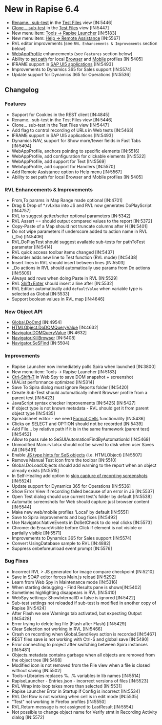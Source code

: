# New in Rapise 6.4

- [Rename.. sub-test](/Guide/tests_and_sub_tests/#sub-test-context-menu) in the [Test Files](/Guide/test_files_dialog/) view [IN:5446]
- [Clone... sub-test](/Guide/tests_and_sub_tests/#sub-test-context-menu) in the [Test Files](/Guide/test_files_dialog/) view [IN:5447]
- New menu item: [Tools -> Rapise Launcher](/Guide/menu_and_toolbars/#tools) [IN:5183]
- New menu item: [Help -> Remote Assistance](/Guide/menu_and_toolbars/#help) [IN:5567]
- RVL editor improvements (see `RVL Enhancements & Improvements` section below)
- [WebAppProfile](/Guide/web_app_profile/) enhancements (see `Features` section below)
- Ability to [set path](https://www.inflectra.com/Support/KnowledgeBase/KB532.aspx) for local [Browser](/Guide/browser_settings/#local-browser-profiles) and [Mobile](/Guide/mobile_settings_dialog/#local-mobile-profiles) profiles [IN:5405]
- IFRAME support in [SAP UI5 applications](/Libraries/ses_lib_domsap/) [IN:5493]
- Improvements to Dynamics 365 for Sales support [IN:5574]
- Update support for Dynamics 365 for Operations [IN:5536]

## Changelog

### Features

- Support for Cookies in the REST client [IN:4845]
- Rename.. sub-test in the Test Files view [IN:5446]
- Clone... sub-test in the Test Files view [IN:5447]
- Add flag to control recording of URLs in Web tests [IN:5463]
- IFRAME support in SAP UI5 applications [IN:5493]
- Dynamics NAV, support for  Show more/fewer fields in Fast Tabs [IN:5494]
- WebAppProfile, anchors pointing to specific elements [IN:5516]
- WebAppProfile, add configuration for clickable elements [IN:5522]
- WebAppProfile, add support for Text [IN:5569]
- WebAppProfile, add support for Handlers [IN:5570]
- Add Remote Assistance option to Help menu [IN:5567]
- Ability to set path for local Browser and Mobile profiles [IN:5405]

### RVL Enhancements & Improvements

- From,To params in Map Range made optional [IN:4701]
- Drag & Drop of \*.rvl.xlsx into JS and RVL now generates DoPlayScript [IN:4757]
- RVL to suggest getter/setter optional parameters [IN:5342]
- RVL Assert == should output compared values to the report [IN:5372]
- Copy-Paste of a Map should not truncate columns after H [IN:5401]
- Do not wipe parameters if underscore added to action name in RVL (_Do) [IN:5406]
- RVL.DoPlayTest should suggest available sub-tests for pathToTest parameter [IN:5414]
- RVL quick access toolbar items changed [IN:5437]
- Recorder adds new line to Test function (RVL mode) [IN:5438]
- Insert lines in RVL should insert between lines [IN:5503]
- _Do actions in RVL should automatically use params from Do actions [IN:5509]
- Always add rows when doing Paste in RVL [IN:5529]
- RVL [Shift+Enter](/Guide/rvl_editor/#rvl-editor-shortcuts) should insert a line after [IN:5532]
- RVL Editor: automatically add `defaultValue` when variable type is selected as Global [IN:5533]
- Support boolean values in RVL map [IN:4646]

### New Object API

- [Global.DoCmd](/Libraries/Global/#DoCmd) [IN:4954]
- [HTMLObject.DoDOMQueryValue](/Libraries/HTMLObject/#DoDOMQueryValue) [IN:4632]
- [Navigator.DOMQueryValue](/Libraries/Navigator/#DOMQueryValue) [IN:4632]
- [Navigator.KillBrowser](/Libraries/Navigator/#KillBrowser) [IN:5408]
- [Navigator.SeSFind](/Libraries/Navigator/#SeSFind) [IN:5504]

### Improvements

- Rapise Launcher now immediately polls Spira when launched [IN:3800]
- New menu item: Tools -> Rapise Launcher [IN:5183]
- [Ctrl-Shift-T](/Guide/web_spy/#spy-shortcuts) in Web Spy to save DOM snapshot + screenshot
- UIAList performance optimized [IN:5314]
- Save To Spira  dialog must ignore Reports folder [IN:5420]
- Create Sub-Test should automatically inherit Browser profile from a parent test [IN:5423]
- JavaScript syntax checker improvements [IN:5425] [IN:5427]
- If object type is not known metadata - RVL should get it from parent object type [IN:5435]
- Spreadsheet editor - we need [Format Cells](/Guide/spreadsheet_editor/#cell-formatting) functionality [IN:5436]
- Clicks on SELECT and OPTION should not be recorded [IN:5439]
- Add File... by relative path if it is in the same framework (parent test) [IN:5452]
- Allow to pass rule to SeSUIAutomationFindByAutomationId [IN:5468]
- Unmodified Main.rvl.xlsx should not be saved to disk when user Saves All [IN:5491]
- Enable [JS type hints for SeS objects](/Guide/code_helper/#code-completion-for-objects) (i.e. HTMLObject) [IN:5507]
- Remove Manual Test icon from the toolbar [IN:5510]
- Global.DoLoadObjects should add warning to the report when an object already exists [IN:5515]
- In Self-Healing add option to [skip capture of recording screenshots](/Guide/web_self_healing/#configuration) [IN:5524]
- Update support for Dynamics 365 for Operations [IN:5536]
- Show Error View if recording failed because of an error in JS [IN:5537]
- Open Test dialog should use current test's folder by default [IN:5538]
- Automatic screenshots for Web should capture just browser content [IN:5544]
- Make new web/mobile profiles 'Local' by default [IN:5551]
- Save to Spira improvements and bug fixes [IN:5492]
- Use Navigator.NativeEvents in DoSetCheck to do real clicks [IN:5573]
- Chrome: do EnsureVisible before Click if element is not visible or partially visible [IN:5571]
- Improvements to Dynamics 365 for Sales support [IN:5574]
- Convert UsingDatabase sample to RVL [IN:4882]
- Suppress onbeforeunload event prompt [IN:5576]

### Bug Fixes

- Incorrect RVL > JS generated for image compare checkpoint [IN:5210]
- Save in SOAP editor forces Main.js reload [IN:5292]
- Learn from Web Spy in Maintenance mode  [IN:5316]
- When starting debugging - Find Results pane is shown[IN:5402]
- Sometimes highlighting disappears in RVL [IN:5410]
- WebSpy settings: ShowInternalID = false is ignored [IN:5422]
- Sub-test settings not reloaded if sub-test is modified in another copy of Rapise [IN:5424]
- After Flash we see Warnings tab activated, but expecting Output [IN:5428] 
- Error trying to delete log file (Flash after Flash) [IN:5429]
- Clear Selection not working in RVL [IN:5466]
- Crash on recording when Global.SendKeys action is recorded [IN:5467]
- REST files save is not working with Ctrl-S and global save [IN:5490]
- Error connecting to project after switching between Spira instances [IN:5481]
- Objects.metadata contains garbage when all objects are removed from the object tree [IN:5498]
- Modified icon is not removed from the File view when a file is closed without saving [IN:5502]
- Tools->Libraries replaces %...% variables in lib names [IN:5514]
- RapiseLauncher - Entries.json - incorrect versions of files [IN:5523]
- RVL Wrap into loop takes more than selected [IN:5531]
- Rapise Launcher Error in Startup if Config is incorrect [IN:5534]
- RVL Del Row is not working when cell is in edit mode [IN:5535]
- "Test" not working in Firefox profiles  [IN:5550]
- RVL.Return message is not assigned to LastResult [IN:5554]
- Not possible to change object name for Verify stmt in Recording Activity dialog [IN:5572]
